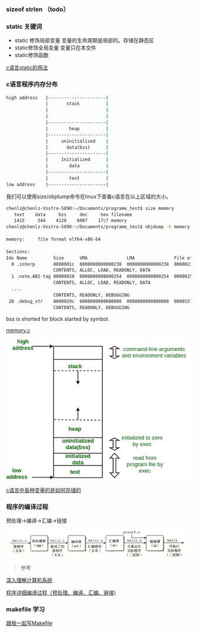 

### sizeof strlen （todo）


### static 关键词
* static 修饰局部变量
  变量的生命周期是局部的。存储在静态区
* static修饰全局变量
  变量只在本文件
* static修饰函数
  
[c语言static的用法](https://blog.csdn.net/weixin_35756130/article/details/112115302)

### c语言程序内存分布

```bash
high address   |----------------------|
               |       stack          |
               |                      | 
               |                      |
               |----------------------|
               |        heap          |
               |----------------------|
               |     uninitialized    |
               |       data(bss)      |
               |----------------------|
               |     Initialized      |
               |        data          |
               |----------------------|
               |        text          |
low address    |----------------------|
```

我们可以使用size/objdump命令在linux下查看c语言在以上区域的大小。

```bash
chenlz@chenlz-Vostro-5890:~/Documents/programe_test$ size memory
   text    data     bss     dec     hex filename
   1415     544    4128    6087    17c7 memory
chenlz@chenlz-Vostro-5890:~/Documents/programe_test$ objdump -h memory

memory:     file format elf64-x86-64

Sections:
Idx Name          Size      VMA               LMA               File off  Algn
  0 .interp       0000001c  0000000000000238  0000000000000238  00000238  2**0
                  CONTENTS, ALLOC, LOAD, READONLY, DATA
  1 .note.ABI-tag 00000020  0000000000000254  0000000000000254  00000254  2**2
                  CONTENTS, ALLOC, LOAD, READONLY, DATA
  ....
                  CONTENTS, READONLY, DEBUGGING
 28 .debug_str    0000029c  0000000000000000  0000000000000000  00001578  2**0
                  CONTENTS, READONLY, DEBUGGING
```
bss is shorted for block started by symbol.


[memory.c](../c/memory.c)

![memroyLayOutC's Picture](../pic/memoryLayoutC.jpg)

[c语言中各种变量的是如何存储的](https://blog.csdn.net/weixin_42400669/article/details/117021980)


### 程序的编译过程

预处理->编译->汇编->链接

![compile_process](../pic/doc/c/compile_process.png)


> 参考

[深入理解计算机系统](https://github.com/tgut/books/blob/master/computer_basic/Computer%20Systems%20-%20A%20Programmer's%20Perspective%20(2nd).pdf)

[程序详细编译过程（预处理、编译、汇编、链接)](https://zhuanlan.zhihu.com/p/476697014?utm_campaign=shareopn&utm_medium=social&utm_oi=588072105724088320&utm_psn=1631984361023930368&utm_source=wechat_session)

### makefile 学习



[跟我一起写Makefile](https://seisman.github.io/how-to-write-makefile/overview.html#id2)